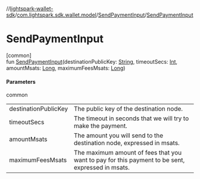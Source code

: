 //[lightspark-wallet-sdk](../../../index.md)/[com.lightspark.sdk.wallet.model](../index.md)/[SendPaymentInput](index.md)/[SendPaymentInput](-send-payment-input.md)

# SendPaymentInput

[common]\
fun [SendPaymentInput](-send-payment-input.md)(destinationPublicKey: [String](https://kotlinlang.org/api/latest/jvm/stdlib/kotlin/-string/index.html), timeoutSecs: [Int](https://kotlinlang.org/api/latest/jvm/stdlib/kotlin/-int/index.html), amountMsats: [Long](https://kotlinlang.org/api/latest/jvm/stdlib/kotlin/-long/index.html), maximumFeesMsats: [Long](https://kotlinlang.org/api/latest/jvm/stdlib/kotlin/-long/index.html))

#### Parameters

common

| | |
|---|---|
| destinationPublicKey | The public key of the destination node. |
| timeoutSecs | The timeout in seconds that we will try to make the payment. |
| amountMsats | The amount you will send to the destination node, expressed in msats. |
| maximumFeesMsats | The maximum amount of fees that you want to pay for this payment to be sent, expressed in msats. |
